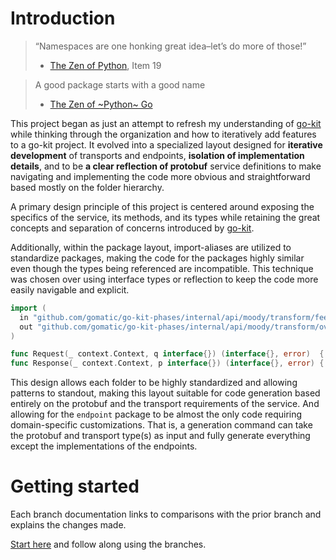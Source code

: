 # Introduction

> “Namespaces are one honking great idea–let’s do more of those!”
> - [The Zen of Python](https://www.python.org/dev/peps/pep-0020/), Item 19

> A good package starts with a good name
> - [The Zen of ~Python~ Go](https://dave.cheney.net/2020/02/23/the-zen-of-go#_a_good_package_starts_with_a_good_name)

This project began as just an attempt to refresh my understanding of [go-kit](https://gokit.io/) while thinking through
the organization and how to iteratively add features to a go-kit project. It evolved into a specialized layout designed
for **iterative development** of transports and endpoints, **isolation of implementation details**, and to be **a clear
reflection of protobuf** service definitions to make navigating and implementing the code more obvious and
straightforward based mostly on the folder hierarchy.

A primary design principle of this project is centered around exposing the specifics of the service, its methods, and
its types while retaining the great concepts and separation of concerns introduced by [go-kit](https://gokit.io/).

Additionally, within the package layout, import-aliases are utilized to standardize packages, making the code for the
packages highly similar even though the types being referenced are incompatible. This technique was chosen over using
interface types or reflection to keep the code more easily navigable and explicit.

```go
import (
  in "github.com/gomatic/go-kit-phases/internal/api/moody/transform/feeling"
  out "github.com/gomatic/go-kit-phases/internal/api/moody/transform/overall"
)

func Request(_ context.Context, q interface{}) (interface{}, error)  { return in.To(q) }
func Response(_ context.Context, p interface{}) (interface{}, error) { return out.To(p) }
```

This design allows each folder to be highly standardized and allowing patterns to standout, making this layout suitable
for code generation based entirely on the protobuf and the transport requirements of the service. And allowing for
the `endpoint` package to be almost the only code requiring domain-specific customizations. That is, a generation
command can take the protobuf and transport type(s) as input and fully generate everything except the implementations of
the endpoints.

# Getting started

Each branch documentation links to comparisons with the prior branch and explains the changes made.

[Start here](docs/) and follow along using the branches.
